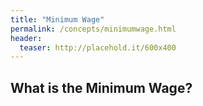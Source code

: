 ```yaml
---
title: "Minimum Wage"
permalink: /concepts/minimumwage.html
header:
  teaser: http://placehold.it/600x400
---
```


## What is the Minimum Wage?

